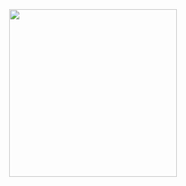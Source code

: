 <div style="text-align: center;">
  <img src="https://github.com/user-attachments/assets/1c961228-e8ef-40cb-9ba6-3a00a22e9576" width="300" />
</div>
